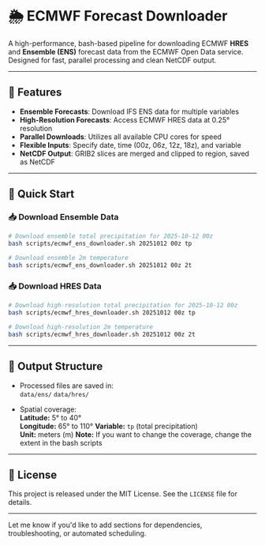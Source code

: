 # 🌦️ ECMWF Forecast Downloader

A high-performance, bash-based pipeline for downloading ECMWF **HRES** and **Ensemble (ENS)** forecast data from the ECMWF Open Data service. Designed for fast, parallel processing and clean NetCDF output.

---

## 🌟 Features

- **Ensemble Forecasts**: Download IFS ENS data for multiple variables
- **High-Resolution Forecasts**: Access ECMWF HRES data at 0.25° resolution
- **Parallel Downloads**: Utilizes all available CPU cores for speed
- **Flexible Inputs**: Specify date, time (00z, 06z, 12z, 18z), and variable
- **NetCDF Output**: GRIB2 slices are merged and clipped to region, saved as NetCDF

---

## 🚀 Quick Start

### 📥 Download Ensemble Data

```bash
# Download ensemble total precipitation for 2025-10-12 00z
bash scripts/ecmwf_ens_downloader.sh 20251012 00z tp

# Download ensemble 2m temperature
bash scripts/ecmwf_ens_downloader.sh 20251012 00z 2t
```

### 📥 Download HRES Data

```bash
# Download high-resolution total precipitation for 2025-10-12 00z
bash scripts/ecmwf_hres_downloader.sh 20251012 00z tp

# Download high-resolution 2m temperature
bash scripts/ecmwf_hres_downloader.sh 20251012 00z 2t
```

---

## 📂 Output Structure

- Processed files are saved in:  
  `data/ens/`
  `data/hres/`

- Spatial coverage:  
  **Latitude:** 5° to 40°  
  **Longitude:** 65° to 110°
  **Variable:** `tp` (total precipitation)  
  **Unit:** meters (m)
  **Note:** If you want to change the coverage, change the extent in the bash scripts
---

## 📄 License

This project is released under the MIT License. See the `LICENSE` file for details.

---

Let me know if you'd like to add sections for dependencies, troubleshooting, or automated scheduling.
